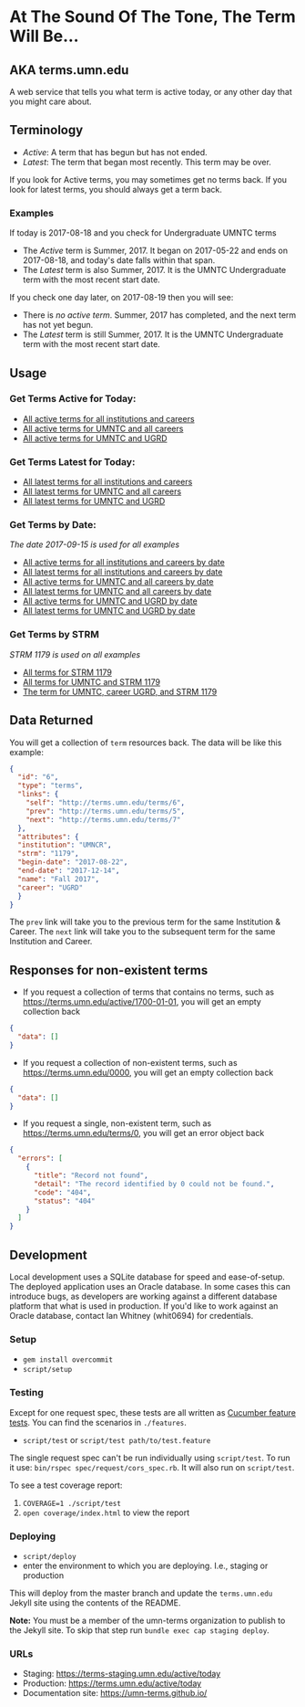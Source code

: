 # At The Sound Of The Tone, The Term Will Be...
## AKA terms.umn.edu

A web service that tells you what term is active today, or any other day that you might care about.

## Terminology

- _Active_: A term that has begun but has not ended.
- _Latest_: The term that began most recently. This term may be over.

If you look for Active terms, you may sometimes get no terms back. If you look for latest terms, you should always get a term back.

### Examples

If today is 2017-08-18 and you check for Undergraduate UMNTC terms

- The _Active_ term is Summer, 2017. It began on 2017-05-22 and ends on 2017-08-18, and today's date falls within that span.
- The _Latest_ term is also Summer, 2017. It is the UMNTC Undergraduate term with the most recent start date.

If you check one day later, on 2017-08-19 then you will see:

- There is *no active term*. Summer, 2017 has completed, and the next term has not yet begun.
- The _Latest_ term is still Summer, 2017. It is the UMNTC Undergraduate term with the most recent start date.

## Usage

### Get Terms Active for Today:
* [All active terms for all institutions and careers](https://terms.umn.edu/active/today)
* [All active terms for UMNTC and all careers](https://terms.umn.edu/umntc/active/today)
* [All active terms for UMNTC and UGRD](https://terms.umn.edu/umntc/ugrd/active/today)

### Get Terms Latest for Today:
* [All latest terms for all institutions and careers](https://terms.umn.edu/latest/today)
* [All latest terms for UMNTC and all careers](https://terms.umn.edu/umntc/latest/today)
* [All latest terms for UMNTC and UGRD](https://terms.umn.edu/umntc/ugrd/latest/today)

### Get Terms by Date: 
_The date 2017-09-15 is used for all examples_
* [All active terms for all institutions and careers by date](https://terms.umn.edu/active/2017-09-15)
* [All latest terms for all institutions and careers by date](https://terms.umn.edu/latest/2017-09-15)
* [All active terms for UMNTC and all careers by date](https://terms.umn.edu/umntc/active/2017-09-15)
* [All latest terms for UMNTC and all careers by date](https://terms.umn.edu/umntc/latest/2017-09-15)
* [All active terms for UMNTC and UGRD by date](https://terms.umn.edu/umntc/ugrd/active/2017-09-15)
* [All latest terms for UMNTC and UGRD by date](https://terms.umn.edu/umntc/ugrd/latest/2017-09-15)


### Get Terms by STRM
_STRM 1179 is used on all examples_
* [All terms for STRM 1179](https://terms.umn.edu/1179)
* [All terms for UMNTC and STRM 1179](https://terms.umn.edu/umntc/1179)
* [The term for UMNTC, career UGRD, and STRM 1179](https://terms.umn.edu/umntc/ugrd/1179)
## Data Returned

You will get a collection of `term` resources back. The data will be like this example:

```json
{
  "id": "6",
  "type": "terms",
  "links": {
    "self": "http://terms.umn.edu/terms/6",
    "prev": "http://terms.umn.edu/terms/5",
    "next": "http://terms.umn.edu/terms/7"
  },
  "attributes": {
  "institution": "UMNCR",
  "strm": "1179",
  "begin-date": "2017-08-22",
  "end-date": "2017-12-14",
  "name": "Fall 2017",
  "career": "UGRD"
  }
}
```

The `prev` link will take you to the previous term for the same Institution & Career. The `next` link will take you to the subsequent term for the same Institution and Career.

## Responses for non-existent terms

- If you request a collection of terms that contains no terms, such as https://terms.umn.edu/active/1700-01-01, you will get an empty collection back

```json
{
  "data": []
}
```

- If you request a collection of non-existent terms, such as https://terms.umn.edu/0000, you will get an empty collection back

```json
{
  "data": []
}
```

- If you request a single, non-existent term, such as https://terms.umn.edu/terms/0, you will get an error object back

```json
{
  "errors": [
    {
      "title": "Record not found",
      "detail": "The record identified by 0 could not be found.",
      "code": "404",
      "status": "404"
    }
  ]
}
```

## Development

Local development uses a SQLite database for speed and ease-of-setup. The deployed application uses an Oracle database. In some cases this can introduce bugs, as developers are working against a different database platform that what is used in production. If you'd like to work against an Oracle database, contact Ian Whitney (whit0694) for credentials.

### Setup

- `gem install overcommit`
- `script/setup`

### Testing

Except for one request spec, these tests are all written as [Cucumber feature tests](https://cucumber.io/). You can find the scenarios in `./features`.

- `script/test` or `script/test path/to/test.feature`

The single request spec can't be run individually using `script/test`. To run it use: `bin/rspec spec/request/cors_spec.rb`. It will also run on `script/test`.

To see a test coverage report:

1. `COVERAGE=1 ./script/test`
1. `open coverage/index.html` to view the report

### Deploying

- `script/deploy`
- enter the environment to which you are deploying. I.e., staging or production

This will deploy from the master branch and update the `terms.umn.edu` Jekyll site using the contents of the README.

**Note:** You must be a member of the umn-terms organization to publish to the Jekyll site. To skip that step run `bundle exec cap staging deploy`.

### URLs

- Staging: https://terms-staging.umn.edu/active/today
- Production: https://terms.umn.edu/active/today
- Documentation site: https://umn-terms.github.io/
